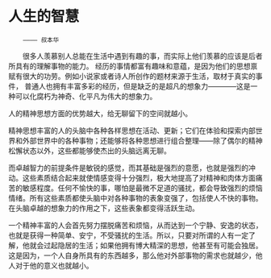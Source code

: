 # 人生的智慧
        ———— 叔本华

&emsp;&emsp;很多人羡慕别人总能在生活中遇到有趣的事，而实际上他们羡慕的应该是后者所具有的理解事物的能力。
经历的事情都富有趣味和意蕴，是因为他们的思想禀赋有很大的功劳。例如小说家或者诗人所创作的题材来源于生活，取材于真实的事件，
普通人也拥有丰富多彩的经历，但是缺乏的是超凡的想象力————这是一种可以化腐朽为神奇、化平凡为伟大的想象力。

人的精神思想方面的优势越大，给无聊留下的空间就越小。

精神思想丰富的人的头脑中各种各样思想在活动、更新；它们在体验和探索内部世界和外部世界中的各种事物；还能够将各种思想进行组合整理——除了偶尔的精神松懈状态以外，这些都能够使杰出的头脑远离无聊。


而卓越智力的前提条件是敏锐的感觉，而其基础是强烈的意愿，也就是强烈的冲动。这些素质结合起来就使情感变得十分强烈，极大地提高了对精神和肉体方面痛苦的敏感程度。任何不愉快的事，哪怕是最微不足道的骚扰，都会导致强烈的烦恼情绪。所有这些素质都使头脑中对各种事物的表象变强了，包括使人不快的事物。在头脑卓越的想象力的作用之下，这些表象都变得活跃生动。

一个精神丰富的人会首先努力摆脱痛苦和烦恼，从而达到一个宁静、安逸的状态，也就是获得一种简单、安宁，不受骚扰的生活。所以，只要对所谓的人有一定了解，他就会过起隐居的生活；如果他拥有博大精深的思想，他甚至有可能会独居。这是因为，一个人自身所具有的东西越多，那么他对外部事物的需求也就越少，他人对于他的意义也就越小。

